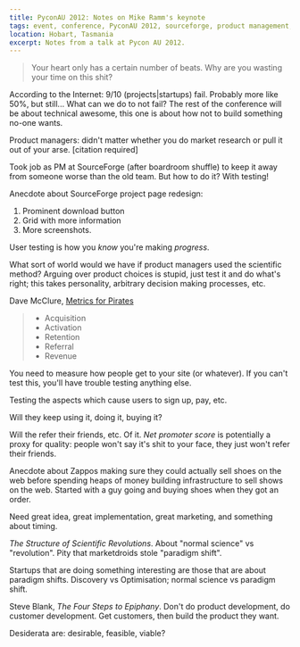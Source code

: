 ```yaml
---
title: PyconAU 2012: Notes on Mike Ramm's keynote
tags: event, conference, PyconAU 2012, sourceforge, product management, awesome
location: Hobart, Tasmania
excerpt: Notes from a talk at Pycon AU 2012.
---
```


> Your heart only has a certain number of beats. Why are you wasting
> your time on this shit?

According to the Internet: 9/10 (projects|startups) fail. Probably more like
50%, but still... What can we do to not fail? The rest of the conference will
be about technical awesome, this one is about how not to build something
no-one wants.

Product managers: didn't matter whether you do market research or pull it out
of your arse. [citation required]

Took job as PM at SourceForge (after boardroom shuffle) to keep it away from
someone worse than the old team. But how to do it? With testing!

Anecdote about SourceForge project page redesign:

1. Prominent download button
2. Grid with more information
3. More screenshots.

User testing is how you *know* you're making *progress*.

What sort of world would we have if product managers used the scientific
method? Arguing over product choices is stupid, just test it and do what's
right; this takes personality, arbitrary decision making processes, etc.

Dave McClure, [Metrics for Pirates][AARRR]

> - Acquisition
> - Activation 
> - Retention
> - Referral
> - Revenue

You need to measure how people get to your site (or whatever). If you can't
test this, you'll have trouble testing anything else.

Testing the aspects which cause users to sign up, pay, etc.

Will they keep using it, doing it, buying it?

Will the refer their friends, etc. Of it. *Net promoter score* is potentially
a proxy for quality: people won't say it's shit to your face, they just won't
refer their friends.

[AARRR]: https://www.youtube.com/watch?v=irjgfW0BIrw

Anecdote about Zappos making sure they could actually sell shoes on the web
before spending heaps of money building infrastructure to sell shows on the
web. Started with a guy going and buying shoes when they got an order.

Need great idea, great implementation, great marketing, and something about
timing.

*The Structure of Scientific Revolutions*. About "normal science" vs
"revolution". Pity that marketdroids stole "paradigm shift".

Startups that are doing something interesting are those that are about
paradigm shifts. Discovery vs Optimisation; normal science vs paradigm shift.

Steve Blank, *The Four Steps to Epiphany*. Don't do product development, do
customer development. Get customers, then build the product they want.

Desiderata are: desirable, feasible, viable? 

